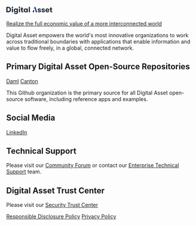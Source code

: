 ![Digital Asset](https://github.com/digital-asset/.github/raw/main/images/digitalasset.png)

[Realize the full economic value of a more interconnected world](https://digitalasset.com)

Digital Asset empowers the world's most innovative organizations to work across traditional boundaries with applications that enable information and value to flow freely, in a global, connected network.

## Primary Digital Asset Open-Source Repositories

[Daml](https://github.com/digital-asset/daml)
[Canton](https://github.com/digital-asset/canton)

This Github organization is the primary source for all Digital Asset open-source software, including reference apps and examples.

## Social Media
[LinkedIn](https://www.linkedin.com/company/digitalassetcom/)

## Technical Support

Please visit our [Community Forum](https://discuss.daml.com) or contact our [Enterprise Technical Support](https://www.digitalasset.com/contact-support) team.

## Digital Asset Trust Center

Please visit our [Security Trust Center](https://digitalasset.com/trust-center)

[Responsible Disclosure Policy](https://digitalasset.com/responsible-disclosure)
[Privacy Policy](https://www.digitalasset.com/privacy)

